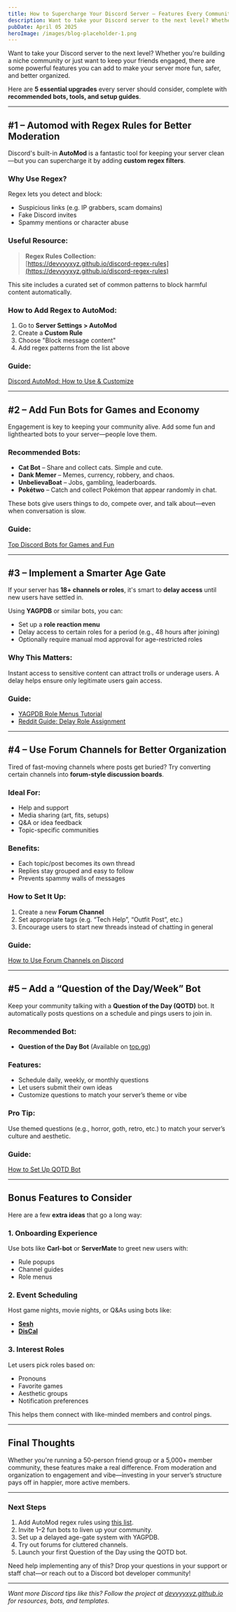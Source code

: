 ```yaml
---
title: How to Supercharge Your Discord Server — Features Every Community Should Add
description: Want to take your Discord server to the next level? Whether you're building a niche community or just want to keep your friends engaged, there are some powerful features you can add to make your server more fun, safer, and better organized.
pubDate: April 05 2025
heroImage: /images/blog-placeholder-1.png
---
```

Want to take your Discord server to the next level? Whether you're building a niche community or just want to keep your friends engaged, there are some powerful features you can add to make your server more fun, safer, and better organized.

Here are **5 essential upgrades** every server should consider, complete with **recommended bots, tools, and setup guides**.

---

## #1 – Automod with Regex Rules for Better Moderation

Discord's built-in **AutoMod** is a fantastic tool for keeping your server clean—but you can supercharge it by adding **custom regex filters**.

### Why Use Regex?
Regex lets you detect and block:
- Suspicious links (e.g. IP grabbers, scam domains)
- Fake Discord invites
- Spammy mentions or character abuse

### Useful Resource:
> **Regex Rules Collection:**  
> [https://devvyyxyz.github.io/discord-regex-rules](https://devvyyxyz.github.io/discord-regex-rules)

This site includes a curated set of common patterns to block harmful content automatically.

### How to Add Regex to AutoMod:
1. Go to **Server Settings > AutoMod**
2. Create a **Custom Rule**
3. Choose "Block message content"
4. Add regex patterns from the list above

### Guide:  
[Discord AutoMod: How to Use & Customize](https://support.discord.com/hc/en-us/articles/4421269296535-AutoMod-FAQ#:~:text=In%20order%20to%20set%20up,keyword%20filter%20options%20for%20AutoMod.)

---

## #2 – Add Fun Bots for Games and Economy

Engagement is key to keeping your community alive. Add some fun and lighthearted bots to your server—people love them.

### Recommended Bots:
- **Cat Bot** – Share and collect cats. Simple and cute.  
- **Dank Memer** – Memes, currency, robbery, and chaos.  
- **UnbelievaBoat** – Jobs, gambling, leaderboards.  
- **Pokétwo** – Catch and collect Pokémon that appear randomly in chat.

These bots give users things to do, compete over, and talk about—even when conversation is slow.

### Guide:  
[Top Discord Bots for Games and Fun](https://top.gg/blog/best-discord-game-bots)

---

## #3 – Implement a Smarter Age Gate

If your server has **18+ channels or roles**, it's smart to **delay access** until new users have settled in.

Using **YAGPDB** or similar bots, you can:
- Set up a **role reaction menu**
- Delay access to certain roles for a period (e.g., 48 hours after joining)
- Optionally require manual mod approval for age-restricted roles

### Why This Matters:
Instant access to sensitive content can attract trolls or underage users. A delay helps ensure only legitimate users gain access.

### Guide:
- [YAGPDB Role Menus Tutorial](https://learnyagpdb.xyz/roles/rolemenus/)
- [Reddit Guide: Delay Role Assignment](https://www.reddit.com/r/YAGPDB/comments/ncvsrp/adding_delay_to_role_menu/)

---

## #4 – Use Forum Channels for Better Organization

Tired of fast-moving channels where posts get buried? Try converting certain channels into **forum-style discussion boards**.

### Ideal For:
- Help and support
- Media sharing (art, fits, setups)
- Q&A or idea feedback
- Topic-specific communities

### Benefits:
- Each topic/post becomes its own thread
- Replies stay grouped and easy to follow
- Prevents spammy walls of messages

### How to Set It Up:
1. Create a new **Forum Channel**
2. Set appropriate tags (e.g. “Tech Help”, “Outfit Post”, etc.)
3. Encourage users to start new threads instead of chatting in general

### Guide:
[How to Use Forum Channels on Discord](https://support.discord.com/hc/en-us/articles/6208479917079-Forum-Channels-FAQ#:~:text=Forum%20Channels%20provide%20a%20space,about%20your%20message%20getting%20buried!)

---

## #5 – Add a “Question of the Day/Week” Bot

Keep your community talking with a **Question of the Day (QOTD)** bot. It automatically posts questions on a schedule and pings users to join in.

### Recommended Bot:
- **Question of the Day Bot**
(Available on [top.gg](https://top.gg/bot/713586207119900693))

### Features:
- Schedule daily, weekly, or monthly questions
- Let users submit their own ideas
- Customize questions to match your server’s theme or vibe

### Pro Tip:
Use themed questions (e.g., horror, goth, retro, etc.) to match your server’s culture and aesthetic.

### Guide:
[How to Set Up QOTD Bot](https://top.gg/bot/713586207119900693)

---

## Bonus Features to Consider

Here are a few **extra ideas** that go a long way:

### 1. **Onboarding Experience**
Use bots like **Carl-bot** or **ServerMate** to greet new users with:
- Rule popups
- Channel guides
- Role menus

### 2. **Event Scheduling**
Host game nights, movie nights, or Q&As using bots like:
- [**Sesh**](https://sesh.fyi)
- [**DisCal**](https://www.discalbot.com/)

### 3. **Interest Roles**
Let users pick roles based on:
- Pronouns
- Favorite games
- Aesthetic groups
- Notification preferences

This helps them connect with like-minded members and control pings.

---

## Final Thoughts

Whether you're running a 50-person friend group or a 5,000+ member community, these features make a real difference. From moderation and organization to engagement and vibe—investing in your server’s structure pays off in happier, more active members.

---

### **Next Steps**
1. Add AutoMod regex rules using [this list](https://devvyyxyz.github.io/discord-regex-rules).  
2. Invite 1–2 fun bots to liven up your community.  
3. Set up a delayed age-gate system with YAGPDB.  
4. Try out forums for cluttered channels.  
5. Launch your first Question of the Day using the QOTD bot.

Need help implementing any of this? Drop your questions in your support or staff chat—or reach out to a Discord bot developer community!

---

*Want more Discord tips like this? Follow the project at [devvyyxyz.github.io](https://devvyyxyz.github.io/) for resources, bots, and templates.*